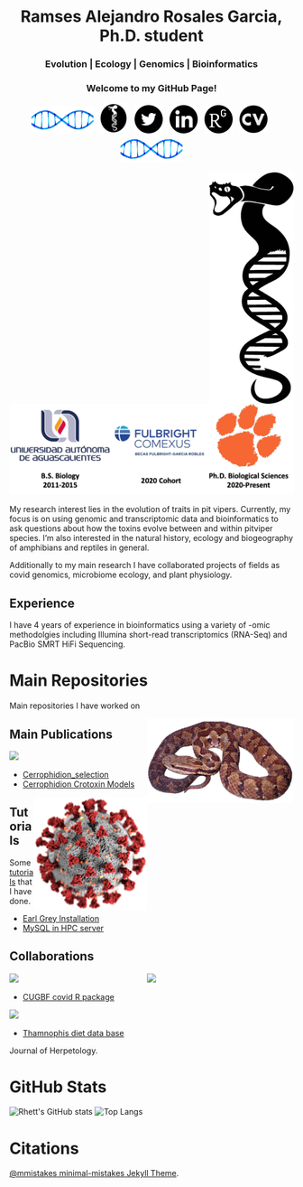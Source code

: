 <div align="center">
<center>
	<h1>Ramses Alejandro Rosales Garcia, Ph.D. student</h1>
	<h3>Evolution | Ecology | Genomics | Bioinformatics</h3>
	<h3>Welcome to my GitHub Page!</h3>
	<img src="media/dna.gif" width=110>
	&nbsp
	<a href="https://www.parkinsonlab.com"><img src="media/logos/ParkinsonLab_circle.png" width=50></a>
	&nbsp
	<a href="https://twitter.com/RamsesRosales11"><img src="media/logos/Twitter.png" width=50></a>
	&nbsp
	<a href="https://www.linkedin.com/in/ramses-alejandro-rosales-garcía-a11ba9a2"><img src="media/logos/LinkedIn.png" width=50></a>
	&nbsp
	<a href="https://www.researchgate.net/profile/Ramses-Rosales-Garcia"><img src="media/logos/researchgate_logo.png" width=50></a>
	&nbsp
	<a href="https://drive.google.com/file/d/122RJ_NRG17y3gXibLLW7Ro7cYDuOUvJT/view?usp=sharing"><img src="media/logos/CV.png" width=50></a>
	&nbsp
	<img src="media/dna.gif" width=110>
</center>
</div>



<a href="https://www.parkinsonlab.com/"><img align="right" src="media/logos/ParkinsonLab_black.png" width=150></a>
<img src="media/logos/UniversityLogos.png" width=600>

My research interest lies in the evolution of traits in pit vipers. Currently, my focus is on using genomic and transcriptomic data and bioinformatics to ask questions about how the toxins evolve between and within pitviper species. I’m also interested in the natural history, ecology and biogeography of amphibians and reptiles in general. 

Additionally to my main research I have collaborated projects of fields as covid genomics, microbiome ecology, and plant physiology.

## Experience
I have 4 years of experience in bioinformatics using a variety of -omic methodolgies including Illumina short-read transcriptomics (RNA-Seq) and PacBio SMRT HiFi Sequencing.

# Main Repositories

Main repositories I have worked on

<a href="https://www.parkinsonlab.com/"><img align="right" src="media/pictures/Cgodm.png" width=260></a>

## Main Publications

[![](https://img.shields.io/badge/Citation-Journal%20of%20Molecular%20Evolution-blue)](https://doi.org/10.1007/s00239-023-10115-2)
- [Cerrophidion_selection](https://github.com/RamsesRosales/Cerrophidion_Selection) 
- [Cerrophidion Crotoxin Models](https://github.com/RamsesRosales/ModelCrotA)


<a href="https://www.parkinsonlab.com/"><img align="right" src="media/pictures/Covid19.png" width=200></a>

## Tutorials
Some [tutorials](https://github.com/RamsesRosales/Tutorials/tree/main) that I have done.
- [Earl Grey Installation](https://github.com/RamsesRosales/Tutorials/blob/main/EarlGrey/README.md)
- [MySQL in HPC server](https://github.com/RamsesRosales/Tutorials/blob/main/mysqld/README.md)



## Collaborations

<a href="https://www.parkinsonlab.com/"><img align="right" src="media/pictures/Tsir.png" width=260></a>

[![](https://img.shields.io/badge/Citation-Plos--One-blue)](https://doi.org/10.1007/s00239-023-10115-2)
- [CUGBF covid R package](https://github.com/CUGBF/deidentifiedDB)

[![](https://img.shields.io/badge/Accepted-Journal%20of%20Herpetology-blue)](https://github.com/theptin/Thamnophis-GloBI)
- [Thamnophis diet data base](https://github.com/theptin/Thamnophis-GloBI)


Journal of Herpetology.

# GitHub Stats
![Rhett's GitHub stats](https://github-readme-stats.vercel.app/api?username=RamsesRosales&show_icons=true)
![Top Langs](https://github-readme-stats.vercel.app/api/top-langs/?username=RamsesRosales&hide=html,jupyter%20notebook,javascript&layout=compact&langs_count=10)

# Citations
[@mmistakes minimal-mistakes Jekyll Theme](https://github.com/mmistakes/minimal-mistakes).
<!--
**RhettRautsaw/RhettRautsaw** is a ✨ _special_ ✨ repository because its `README.md` (this file) appears on your GitHub profile.

Here are some ideas to get you started:

- 🔭 I’m currently working on ...
- 🌱 I’m currently learning ...
- 👯 I’m looking to collaborate on ...
- 🤔 I’m looking for help with ...
- 💬 Ask me about ...
- 📫 How to reach me: ...
- 😄 Pronouns: ...
- ⚡ Fun fact: ...
-->